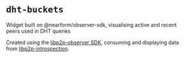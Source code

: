 # `dht-buckets`

Widget built on @nearform/observer-sdk, visualising active and recent peers used in DHT queries

Created using the [libp2p-observer SDK](), consuming and displaying data from [libp2p-introspection]().
